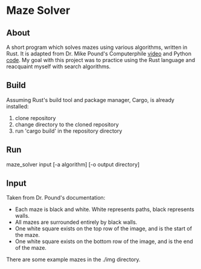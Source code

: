 # Maze Solver  
## About  
A short program which solves mazes using various algorithms, written
in Rust. It is adapted from Dr. Mike Pound's Computerphile [video](https://www.youtube.com/watch?v=rop0W4QDOUI)
and Python [code](https://github.com/mikepound/mazesolving).
My goal with this project was to practice using the Rust language and reacquaint myself with search algorithms.

## Build  
Assuming Rust's build tool and package manager, Cargo, is already
installed:  
1. clone repository  
2. change directory to the cloned repository  
3. run 'cargo build' in the repository directory  

## Run  
maze_solver input \[-a algorithm\] \[-o output directory\]

## Input  
Taken from Dr. Pound's documentation:  
- Each maze is black and white. White represents paths, black represents
  walls.  
- All mazes are surrounded entirely by black walls.  
- One white square exists on the top row of the image, and is the start
  of the maze.  
- One white square exists on the bottom row of the image, and is the end
  of the maze.  

There are some example mazes in the ./img directory.
